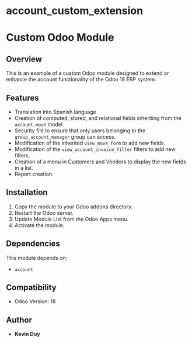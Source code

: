 # account_custom_extension

# Custom Odoo Module

## Overview
This is an example of a custom Odoo module designed to extend or enhance the account functionality of the Odoo 18 ERP system.

## Features
- Translation into Spanish language
- Creation of computed, stored, and relational fields inheriting from the `account.move` model.
- Security file to ensure that only users belonging to the `group_account_manager` group can access.
- Modification of the inherited `view_move_form` to add new fields.
- Modification of the `view_account_invoice_filter` filters to add new filters.
- Creation of a menu in Customers and Vendors to display the new fields in a list.
- Report creation.

## Installation
1. Copy the module to your Odoo addons directory.
2. Restart the Odoo server.
3. Update Module List from the Odoo Apps menu.
4. Activate the module.

## Dependencies
This module depends on:
- `account`

## Compatibility
- Odoo Version: 18

## Author
- **Kevin Duy**
